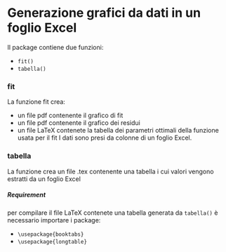 # Generazione grafici da dati in un foglio Excel
Il package contiene due funzioni:
- `fit()`
- `tabella()`
### fit
La funzione fit crea:
- un file pdf contenente il grafico di fit
- un file pdf contenente il grafico dei residui
- un file LaTeX contenete la tabella dei parametri ottimali della funzione usata per il fit
I dati sono presi da colonne di un foglio Excel.


### tabella
La funzione crea un file .tex contenente una tabella i cui valori vengono estratti da un foglio Excel

##### Requirement
per compilare il file LaTeX contenete una tabella generata da `tabella()` è necessario importare i package:
- `\usepackage{booktabs}`
- `\usepackage{longtable}`